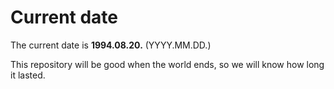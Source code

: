 # Current date

The current date is **1994.08.20.** (YYYY.MM.DD.)

This repository will be good when the world ends, so we will know how long it lasted.